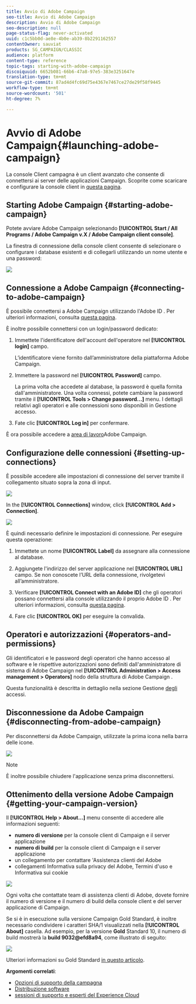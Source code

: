 ```yaml
---
title: Avvio di Adobe Campaign
seo-title: Avvio di Adobe Campaign
description: Avvio di Adobe Campaign
seo-description: null
page-status-flag: never-activated
uuid: c1c5bb0d-ae8e-4b0e-ab39-8b2291162557
contentOwner: sauviat
products: SG_CAMPAIGN/CLASSIC
audience: platform
content-type: reference
topic-tags: starting-with-adobe-campaign
discoiquuid: 6652b081-66b6-47a8-97e5-383e3251647e
translation-type: tm+mt
source-git-commit: 87ad4d4fc69d75e4367e7467ce27de29f58f9445
workflow-type: tm+mt
source-wordcount: '501'
ht-degree: 7%

---
```



# Avvio di Adobe Campaign{#launching-adobe-campaign}

La console Client campagna è un client avanzato che consente di connettersi ai server delle applicazioni Campaign. Scoprite come scaricare e configurare la console client in [questa pagina](../../installation/using/installing-the-client-console.md).

## Starting Adobe Campaign {#starting-adobe-campaign}

Potete avviare  Adobe Campaign selezionando **[!UICONTROL Start / All Programs / Adobe Campaign v.X / Adobe Campaign client console]**.

La finestra di connessione della console client consente di selezionare o configurare i database esistenti e di collegarli utilizzando un nome utente e una password:

![](assets/s_ncs_user_login.png)

## Connessione a  Adobe Campaign {#connecting-to-adobe-campaign}

È possibile connettersi a  Adobe Campaign utilizzando l&#39;Adobe ID . Per ulteriori informazioni, consulta [questa pagina](../../integrations/using/about-adobe-id.md).

È inoltre possibile connettersi con un login/password dedicato:

1. Immettete l&#39;identificatore dell&#39;account dell&#39;operatore nel **[!UICONTROL login]** campo.

   L’identificatore viene fornito dall’amministratore della piattaforma  Adobe Campaign.

1. Immettere la password nel **[!UICONTROL Password]** campo.

   La prima volta che accedete al database, la password è quella fornita dall&#39;amministratore. Una volta connessi, potete cambiare la password tramite il **[!UICONTROL Tools > Change password...]** menu. I dettagli relativi agli operatori e alle connessioni sono disponibili in Gestione [](../../platform/using/access-management.md)accesso.

1. Fate clic **[!UICONTROL Log in]** per confermare.

È ora possibile accedere a [area di lavoro](../../platform/using/adobe-campaign-workspace.md)Adobe Campaign.

## Configurazione delle connessioni {#setting-up-connections}

È possibile accedere alle impostazioni di connessione del server tramite il collegamento situato sopra la zona di input.

![](assets/s_ncs_user_connections_management.png)

In the **[!UICONTROL Connections]** window, click **[!UICONTROL Add > Connection]**.

![](assets/s_ncs_user_add_connexion.png)

È quindi necessario definire le impostazioni di connessione. Per eseguire questa operazione:

1. Immettete un nome **[!UICONTROL Label]** da assegnare alla connessione al database.

1. Aggiungete l&#39;indirizzo del server applicazione nel **[!UICONTROL URL]** campo. Se non conoscete l’URL della connessione, rivolgetevi all’amministratore.

1. Verificare **[!UICONTROL Connect with an Adobe ID]** che gli operatori possano connettersi alla console utilizzando il proprio Adobe ID . Per ulteriori informazioni, consulta [questa pagina](../../integrations/using/about-adobe-id.md).

1. Fare clic **[!UICONTROL OK]** per eseguire la convalida.

## Operatori e autorizzazioni {#operators-and-permissions}

Gli identificatori e le password degli operatori che hanno accesso al software e le rispettive autorizzazioni sono definiti dall&#39;amministratore di sistema di Adobe Campaign  nel **[!UICONTROL Administration > Access management > Operators]** nodo della struttura di Adobe Campaign .

Questa funzionalità è descritta in dettaglio nella sezione Gestione [degli](../../platform/using/access-management.md) accessi.

## Disconnessione da  Adobe Campaign {#disconnecting-from-adobe-campaign}

Per disconnettersi da  Adobe Campaign, utilizzate la prima icona nella barra delle icone.

![](assets/s_ncs_user_deconnexion.png)

>[!NOTE]
>
>È inoltre possibile chiudere l&#39;applicazione senza prima disconnettersi.

## Ottenimento della versione Adobe Campaign  {#getting-your-campaign-version}

Il **[!UICONTROL Help > About...]** menu consente di accedere alle informazioni seguenti:

* **numero di versione** per la console client di Campaign e il server applicazione
* **numero di build** per la console client di Campaign e il server applicazione
* un collegamento per contattare &#39;Assistenza clienti del Adobe
* collegamenti  Informativa sulla privacy del Adobe, Termini d&#39;uso e Informativa sui cookie

![](assets/about-acc.png)

Ogni volta che contattate  team di assistenza clienti di Adobe, dovete fornire il numero di versione e il numero di build della console client e del server applicazione di Campaign.

Se si è in esecuzione sulla versione [](../../rn/using/gold-standard.md)Campaign Gold Standard, è inoltre necessario condividere i caratteri SHA/1 visualizzati nella **[!UICONTROL About]** casella. Ad esempio, per la versione **Gold** Standard 10, il numero di build mostrerà la **build 9032@efd8a94**, come illustrato di seguito:

![](assets/about-acc-gs.png)

Ulteriori informazioni su Gold Standard [in questo articolo](https://helpx.adobe.com/it/campaign/kb/gold-standard.html).

**Argomenti correlati**:

* [Opzioni di supporto della campagna](https://helpx.adobe.com/campaign/kb/ac-support.html#acc-support)
* [Distribuzione software](https://docs.adobe.com/content/help/en/experience-cloud/software-distribution/home.html)
* [sessioni di supporto e esperti del Experience Cloud](https://helpx.adobe.com/enterprise/admin-guide.html/enterprise/using/support-for-experience-cloud.ug.html)
